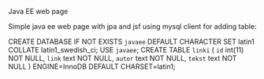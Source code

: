  
Java EE web page


Simple java ee web page with jpa and jsf
using mysql client
for adding table:
 
CREATE DATABASE IF NOT EXISTS `javaee` DEFAULT CHARACTER SET latin1 COLLATE latin1_swedish_ci;
USE `javaee`;
CREATE TABLE `linki` (
   `id` int(11) NOT NULL,
   `link` text NOT NULL,
   `autor` text NOT NULL,
   `tekst` text NOT NULL
) ENGINE=InnoDB DEFAULT CHARSET=latin1;
